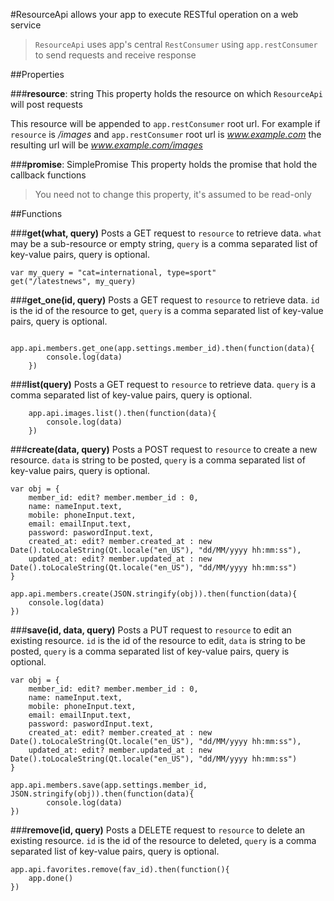 #ResourceApi allows your app to execute RESTful operation on a web service

>   `ResourceApi` uses app's central `RestConsumer` using `app.restConsumer` to send requests and receive response 


##Properties

###**resource**: string
This property holds the resource on which `ResourceApi` will post requests

This resource will be appended to `app.restConsumer` root url. For example if `resource` is */images*  and `app.restConsumer` root url is *www.example.com* the resulting url will be *www.example.com/images*

###**promise**: SimplePromise
This property holds the promise that hold the callback functions

> You need not to change this property, it's assumed to be read-only

##Functions

###**get(what, query)**
Posts a GET request to `resource` to retrieve data. `what` may be a sub-resource  or empty string, `query` is a comma separated list of key-value pairs, query is optional.
	
	var my_query = "cat=international, type=sport"
	get("/latestnews", my_query)

###**get_one(id, query)**
Posts a GET request to `resource` to retrieve data. `id` is the id of the resource to get, `query` is a comma separated list of key-value pairs, query is optional.

        app.api.members.get_one(app.settings.member_id).then(function(data){
            console.log(data)
        })

###**list(query)**
Posts a GET request to `resource` to retrieve data. `query` is a comma separated list of key-value pairs, query is optional.

        app.api.images.list().then(function(data){
            console.log(data)
        })
        
###**create(data, query)**
Posts a POST request to `resource` to create a new resource. `data` is string to be posted, `query` is a comma separated list of key-value pairs, query is optional.

    var obj = {
        member_id: edit? member.member_id : 0,
        name: nameInput.text,
        mobile: phoneInput.text,
        email: emailInput.text,
        password: paswordInput.text,
        created_at: edit? member.created_at : new Date().toLocaleString(Qt.locale("en_US"), "dd/MM/yyyy hh:mm:ss"),
        updated_at: edit? member.updated_at : new Date().toLocaleString(Qt.locale("en_US"), "dd/MM/yyyy hh:mm:ss")
    }
    
    app.api.members.create(JSON.stringify(obj)).then(function(data){
	    console.log(data)
    })

###**save(id, data, query)**
Posts a PUT request to `resource` to edit an existing resource. `id` is the id of the resource to edit, `data` is string to be posted, `query` is a comma separated list of key-value pairs, query is optional.

    var obj = {
        member_id: edit? member.member_id : 0,
        name: nameInput.text,
        mobile: phoneInput.text,
        email: emailInput.text,
        password: paswordInput.text,
        created_at: edit? member.created_at : new Date().toLocaleString(Qt.locale("en_US"), "dd/MM/yyyy hh:mm:ss"),
        updated_at: edit? member.updated_at : new Date().toLocaleString(Qt.locale("en_US"), "dd/MM/yyyy hh:mm:ss")
    }
    
    app.api.members.save(app.settings.member_id, JSON.stringify(obj)).then(function(data){
    	    console.log(data)
    })

###**remove(id, query)**
Posts a DELETE request to `resource` to delete an existing resource. `id` is the id of the resource to deleted, `query` is a comma separated list of key-value pairs, query is optional.

    app.api.favorites.remove(fav_id).then(function(){
        app.done()
    })

